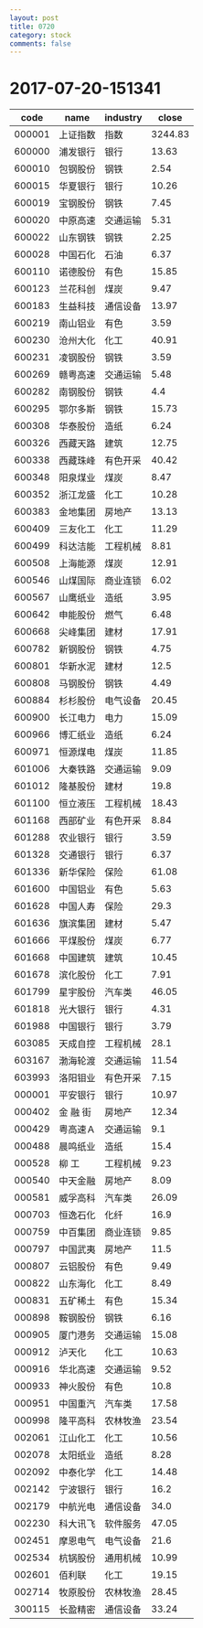 ```yaml
---
layout: post
title: 0720
category: stock
comments: false
---
```

# 2017-07-20-151341

|code|name|industry|close|
|----------|----------|----------|----------|
|000001|上证指数|指数|3244.83|
|600000|浦发银行|银行|13.63|
|600010|包钢股份|钢铁|2.54|
|600015|华夏银行|银行|10.26|
|600019|宝钢股份|钢铁|7.45|
|600020|中原高速|交通运输|5.31|
|600022|山东钢铁|钢铁|2.25|
|600028|中国石化|石油|6.37|
|600110|诺德股份|有色|15.85|
|600123|兰花科创|煤炭|9.47|
|600183|生益科技|通信设备|13.97|
|600219|南山铝业|有色|3.59|
|600230|沧州大化|化工|40.91|
|600231|凌钢股份|钢铁|3.59|
|600269|赣粤高速|交通运输|5.48|
|600282|南钢股份|钢铁|4.4|
|600295|鄂尔多斯|钢铁|15.73|
|600308|华泰股份|造纸|6.24|
|600326|西藏天路|建筑|12.75|
|600338|西藏珠峰|有色开采|40.42|
|600348|阳泉煤业|煤炭|8.47|
|600352|浙江龙盛|化工|10.28|
|600383|金地集团|房地产|13.13|
|600409|三友化工|化工|11.29|
|600499|科达洁能|工程机械|8.81|
|600508|上海能源|煤炭|12.91|
|600546|山煤国际|商业连锁|6.02|
|600567|山鹰纸业|造纸|3.95|
|600642|申能股份|燃气|6.48|
|600668|尖峰集团|建材|17.91|
|600782|新钢股份|钢铁|4.75|
|600801|华新水泥|建材|12.5|
|600808|马钢股份|钢铁|4.49|
|600884|杉杉股份|电气设备|20.45|
|600900|长江电力|电力|15.09|
|600966|博汇纸业|造纸|6.24|
|600971|恒源煤电|煤炭|11.85|
|601006|大秦铁路|交通运输|9.09|
|601012|隆基股份|建材|19.8|
|601100|恒立液压|工程机械|18.43|
|601168|西部矿业|有色开采|8.84|
|601288|农业银行|银行|3.59|
|601328|交通银行|银行|6.37|
|601336|新华保险|保险|61.08|
|601600|中国铝业|有色|5.63|
|601628|中国人寿|保险|29.3|
|601636|旗滨集团|建材|5.47|
|601666|平煤股份|煤炭|6.77|
|601668|中国建筑|建筑|10.45|
|601678|滨化股份|化工|7.91|
|601799|星宇股份|汽车类|46.05|
|601818|光大银行|银行|4.31|
|601988|中国银行|银行|3.79|
|603085|天成自控|工程机械|28.1|
|603167|渤海轮渡|交通运输|11.54|
|603993|洛阳钼业|有色开采|7.15|
|000001|平安银行|银行|10.97|
|000402|金 融 街|房地产|12.34|
|000429|粤高速Ａ|交通运输|9.1|
|000488|晨鸣纸业|造纸|15.4|
|000528|柳    工|工程机械|9.23|
|000540|中天金融|房地产|8.09|
|000581|威孚高科|汽车类|26.09|
|000703|恒逸石化|化纤|16.9|
|000759|中百集团|商业连锁|9.85|
|000797|中国武夷|房地产|11.5|
|000807|云铝股份|有色|9.49|
|000822|山东海化|化工|8.49|
|000831|五矿稀土|有色|15.34|
|000898|鞍钢股份|钢铁|6.16|
|000905|厦门港务|交通运输|15.08|
|000912|泸天化|化工|10.63|
|000916|华北高速|交通运输|9.52|
|000933|神火股份|有色|10.8|
|000951|中国重汽|汽车类|17.58|
|000998|隆平高科|农林牧渔|23.54|
|002061|江山化工|化工|10.56|
|002078|太阳纸业|造纸|8.28|
|002092|中泰化学|化工|14.48|
|002142|宁波银行|银行|16.2|
|002179|中航光电|通信设备|34.0|
|002230|科大讯飞|软件服务|47.05|
|002451|摩恩电气|电气设备|21.6|
|002534|杭锅股份|通用机械|10.99|
|002601|佰利联|化工|19.15|
|002714|牧原股份|农林牧渔|28.45|
|300115|长盈精密|通信设备|33.24|
